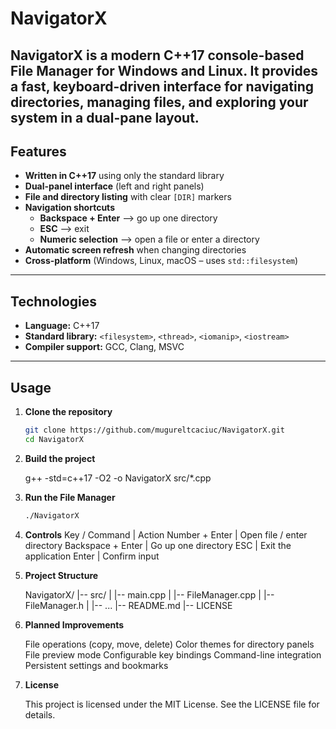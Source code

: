 # NavigatorX

**NavigatorX** is a modern C++17 console-based File Manager for Windows and Linux.
It provides a fast, keyboard-driven interface for navigating directories, managing files, and exploring your system in a dual-pane layout.
---
##  Features

- **Written in C++17** using only the standard library
- **Dual-panel interface** (left and right panels)
- **File and directory listing** with clear `[DIR]` markers
-  **Navigation shortcuts**
   - **Backspace + Enter** --> go up one directory
   - **ESC** --> exit
   - **Numeric selection** --> open a file or enter a directory
-  **Automatic screen refresh** when changing directories
-  **Cross-platform** (Windows, Linux, macOS – uses `std::filesystem`)

---

##   Technologies

- **Language:** C++17
- **Standard library:** `<filesystem>`, `<thread>`, `<iomanip>`, `<iostream>`
- **Compiler support:** GCC, Clang, MSVC

---

##  Usage

1. **Clone the repository**
   ```bash
   git clone https://github.com/mugureltcaciuc/NavigatorX.git
   cd NavigatorX

2. **Build the project**

    g++ -std=c++17 -O2 -o NavigatorX src/*.cpp


3. **Run the File Manager**
   ```bash
   ./NavigatorX

4. **Controls**
    Key / Command      |  Action
    Number + Enter     |  Open file / enter directory
    Backspace + Enter  |  Go up one directory
    ESC                |  Exit the application
    Enter              |  Confirm input

5. **Project Structure**

    NavigatorX/
    |-- src/
    |    |-- main.cpp
    |    |-- FileManager.cpp
    |    |-- FileManager.h
    |    |-- ...
    |-- README.md
    |-- LICENSE

6. **Planned Improvements**

     File operations (copy, move, delete)
     Color themes for directory panels
     File preview mode
     Configurable key bindings
     Command-line integration
     Persistent settings and bookmarks

7.  **License**

    This project is licensed under the MIT License.
    See the LICENSE file for details.